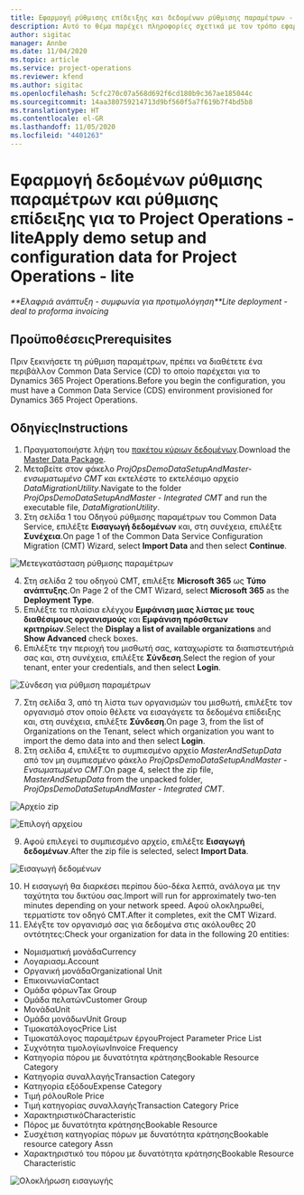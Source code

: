 ```yaml
---
title: Εφαρμογή ρύθμισης επίδειξης και δεδομένων ρύθμισης παραμέτρων - lite
description: Αυτό το θέμα παρέχει πληροφορίες σχετικά με τον τρόπο εφαρμογής της ρύθμισης επίδειξης και των δεδομένων ρύθμισης παραμέτρων για το Project Operations.
author: sigitac
manager: Annbe
ms.date: 11/04/2020
ms.topic: article
ms.service: project-operations
ms.reviewer: kfend
ms.author: sigitac
ms.openlocfilehash: 5cfc270c07a568d692f6cd180b9c367ae185044c
ms.sourcegitcommit: 14aa380759214713d9bf560f5a7f619b7f4bd5b8
ms.translationtype: HT
ms.contentlocale: el-GR
ms.lasthandoff: 11/05/2020
ms.locfileid: "4401263"
---
```

# <a name="apply-demo-setup-and-configuration-data-for-project-operations---lite"></a><span data-ttu-id="6eced-103">Εφαρμογή δεδομένων ρύθμισης παραμέτρων και ρύθμισης επίδειξης για το Project Operations - lite</span><span class="sxs-lookup"><span data-stu-id="6eced-103">Apply demo setup and configuration data for Project Operations - lite</span></span> 

<span data-ttu-id="6eced-104">_\*\*Ελαφριά ανάπτυξη - συμφωνία για προτιμολόγηση_</span><span class="sxs-lookup"><span data-stu-id="6eced-104">_\*\*Lite deployment - deal to proforma invoicing_</span></span>

## <a name="prerequisites"></a><span data-ttu-id="6eced-105">Προϋποθέσεις</span><span class="sxs-lookup"><span data-stu-id="6eced-105">Prerequisites</span></span>

<span data-ttu-id="6eced-106">Πριν ξεκινήσετε τη ρύθμιση παραμέτρων, πρέπει να διαθέτετε ένα περιβάλλον Common Data Service (CD) το οποίο παρέχεται για το Dynamics 365 Project Operations.</span><span class="sxs-lookup"><span data-stu-id="6eced-106">Before you begin the configuration, you must have a Common Data Service (CDS) environment provisioned for Dynamics 365 Project Operations.</span></span>


## <a name="instructions"></a><span data-ttu-id="6eced-107">Οδηγίες</span><span class="sxs-lookup"><span data-stu-id="6eced-107">Instructions</span></span>

1. <span data-ttu-id="6eced-108">Πραγματοποιήστε λήψη του [πακέτου κύριων δεδομένων](https://download.microsoft.com/download/3/4/1/341bf279-a64f-4baa-af31-ce624859b518/ProjOpsSampleSetupData%20-%20CE%20only%20CMT.zip).</span><span class="sxs-lookup"><span data-stu-id="6eced-108">Download the [Master Data Package](https://download.microsoft.com/download/3/4/1/341bf279-a64f-4baa-af31-ce624859b518/ProjOpsSampleSetupData%20-%20CE%20only%20CMT.zip).</span></span> 
2. <span data-ttu-id="6eced-109">Μεταβείτε στον φάκελο *ProjOpsDemoDataSetupAndMaster-ενσωματωμένο CMT* και εκτελέστε το εκτελέσιμο αρχείο *DataMigrationUtility*.</span><span class="sxs-lookup"><span data-stu-id="6eced-109">Navigate to the folder *ProjOpsDemoDataSetupAndMaster - Integrated CMT* and run the executable file, *DataMigrationUtility*.</span></span>
3. <span data-ttu-id="6eced-110">Στη σελίδα 1 του Οδηγού ρύθμισης παραμέτρων του Common Data Service, επιλέξτε **Εισαγωγή δεδομένων** και, στη συνέχεια, επιλέξτε **Συνέχεια**.</span><span class="sxs-lookup"><span data-stu-id="6eced-110">On page 1 of the Common Data Service Configuration Migration (CMT) Wizard, select **Import Data** and then select **Continue**.</span></span>

![Μετεγκατάσταση ρύθμισης παραμέτρων](./media/1ConfigurationMigration.png)

4. <span data-ttu-id="6eced-112">Στη σελίδα 2 του οδηγού CMT, επιλέξτε **Microsoft 365** ως **Τύπο ανάπτυξης**.</span><span class="sxs-lookup"><span data-stu-id="6eced-112">On Page 2 of the CMT Wizard, select **Microsoft 365** as the **Deployment Type**.</span></span>
5. <span data-ttu-id="6eced-113">Επιλέξτε τα πλαίσια ελέγχου **Εμφάνιση μιας λίστας με τους διαθέσιμους οργανισμούς** και **Εμφάνιση πρόσθετων κριτηρίων**.</span><span class="sxs-lookup"><span data-stu-id="6eced-113">Select the **Display a list of available organizations** and **Show Advanced** check boxes.</span></span>
6. <span data-ttu-id="6eced-114">Επιλέξτε την περιοχή του μισθωτή σας, καταχωρίστε τα διαπιστευτήριά σας και, στη συνέχεια, επιλέξτε **Σύνδεση**.</span><span class="sxs-lookup"><span data-stu-id="6eced-114">Select the region of your tenant, enter your credentials, and then select **Login**.</span></span>

![Σύνδεση για ρύθμιση παραμέτρων](./media/2ConfigurationSignin.png)

7. <span data-ttu-id="6eced-116">Στη σελίδα 3, από τη λίστα των οργανισμών του μισθωτή, επιλέξτε τον οργανισμό στον οποίο θέλετε να εισαγάγετε τα δεδομένα επίδειξης και, στη συνέχεια, επιλέξτε **Σύνδεση**.</span><span class="sxs-lookup"><span data-stu-id="6eced-116">On page 3, from the list of Organizations on the Tenant, select which organization you want to import the demo data into and then select **Login**.</span></span>
8. <span data-ttu-id="6eced-117">Στη σελίδα 4, επιλέξτε το συμπιεσμένο αρχείο *MasterAndSetupData* από τον μη συμπιεσμένο φάκελο *ProjOpsDemoDataSetupAndMaster - Ενσωματωμένο CMT*.</span><span class="sxs-lookup"><span data-stu-id="6eced-117">On page 4, select the zip file, *MasterAndSetupData* from the unpacked folder, *ProjOpsDemoDataSetupAndMaster - Integrated CMT*.</span></span>

![Αρχείο zip](./media/3ZipFile.png)

![Επιλογή αρχείου](./media/4SelectAFile.png)

9. <span data-ttu-id="6eced-120">Αφού επιλεγεί το συμπιεσμένο αρχείο, επιλέξτε **Εισαγωγή δεδομένων**.</span><span class="sxs-lookup"><span data-stu-id="6eced-120">After the zip file is selected, select **Import Data**.</span></span>

![Εισαγωγή δεδομένων](./media/5ImportData.png)

10. <span data-ttu-id="6eced-122">Η εισαγωγή θα διαρκέσει περίπου δύο-δέκα λεπτά, ανάλογα με την ταχύτητα του δικτύου σας.</span><span class="sxs-lookup"><span data-stu-id="6eced-122">Import will run for approximately two-ten minutes depending on your network speed.</span></span> <span data-ttu-id="6eced-123">Αφού ολοκληρωθεί, τερματίστε τον οδηγό CMT.</span><span class="sxs-lookup"><span data-stu-id="6eced-123">After it completes, exit the CMT Wizard.</span></span> 
11. <span data-ttu-id="6eced-124">Ελέγξτε τον οργανισμό σας για δεδομένα στις ακόλουθες 20 οντότητες:</span><span class="sxs-lookup"><span data-stu-id="6eced-124">Check your organization for data in the following 20 entities:</span></span>

-   <span data-ttu-id="6eced-125">Νομισματική μονάδα</span><span class="sxs-lookup"><span data-stu-id="6eced-125">Currency</span></span>
-   <span data-ttu-id="6eced-126">Λογαριασμ.</span><span class="sxs-lookup"><span data-stu-id="6eced-126">Account</span></span>
-   <span data-ttu-id="6eced-127">Οργανική μονάδα</span><span class="sxs-lookup"><span data-stu-id="6eced-127">Organizational Unit</span></span>
-   <span data-ttu-id="6eced-128">Επικοινωνία</span><span class="sxs-lookup"><span data-stu-id="6eced-128">Contact</span></span>
-   <span data-ttu-id="6eced-129">Ομάδα φόρων</span><span class="sxs-lookup"><span data-stu-id="6eced-129">Tax Group</span></span>
-   <span data-ttu-id="6eced-130">Ομάδα πελατών</span><span class="sxs-lookup"><span data-stu-id="6eced-130">Customer Group</span></span>
-   <span data-ttu-id="6eced-131">Μονάδα</span><span class="sxs-lookup"><span data-stu-id="6eced-131">Unit</span></span>
-   <span data-ttu-id="6eced-132">Ομάδα μονάδων</span><span class="sxs-lookup"><span data-stu-id="6eced-132">Unit Group</span></span>
-   <span data-ttu-id="6eced-133">Τιμοκατάλογος</span><span class="sxs-lookup"><span data-stu-id="6eced-133">Price List</span></span>
-   <span data-ttu-id="6eced-134">Τιμοκατάλογος παραμέτρων έργου</span><span class="sxs-lookup"><span data-stu-id="6eced-134">Project Parameter Price List</span></span> 
-   <span data-ttu-id="6eced-135">Συχνότητα τιμολογίων</span><span class="sxs-lookup"><span data-stu-id="6eced-135">Invoice Frequency</span></span>
-   <span data-ttu-id="6eced-136">Κατηγορία πόρου με δυνατότητα κράτησης</span><span class="sxs-lookup"><span data-stu-id="6eced-136">Bookable Resource Category</span></span>
-   <span data-ttu-id="6eced-137">Κατηγορία συναλλαγής</span><span class="sxs-lookup"><span data-stu-id="6eced-137">Transaction Category</span></span>
-   <span data-ttu-id="6eced-138">Κατηγορία εξόδου</span><span class="sxs-lookup"><span data-stu-id="6eced-138">Expense Category</span></span>
-   <span data-ttu-id="6eced-139">Τιμή ρόλου</span><span class="sxs-lookup"><span data-stu-id="6eced-139">Role Price</span></span>
-   <span data-ttu-id="6eced-140">Τιμή κατηγορίας συναλλαγής</span><span class="sxs-lookup"><span data-stu-id="6eced-140">Transaction Category Price</span></span>
-   <span data-ttu-id="6eced-141">Χαρακτηριστικό</span><span class="sxs-lookup"><span data-stu-id="6eced-141">Characteristic</span></span>
-   <span data-ttu-id="6eced-142">Πόρος με δυνατότητα κράτησης</span><span class="sxs-lookup"><span data-stu-id="6eced-142">Bookable Resource</span></span>
-   <span data-ttu-id="6eced-143">Συσχέτιση κατηγορίας πόρων με δυνατότητα κράτησης</span><span class="sxs-lookup"><span data-stu-id="6eced-143">Bookable resource category Assn</span></span>
-   <span data-ttu-id="6eced-144">Χαρακτηριστικό του πόρου με δυνατότητα κράτησης</span><span class="sxs-lookup"><span data-stu-id="6eced-144">Bookable Resource Characteristic</span></span>

![Ολοκλήρωση εισαγωγής](./media/6CompleteImport.png)
